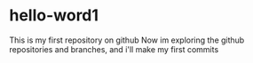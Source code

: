 # hello-word1
This is my first repository on github
Now im exploring the github repositories and branches, and i'll make my first commits 

